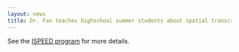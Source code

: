 ```yaml
---
layout: news
title: Dr. Fan teaches highschool summer students about spatial transcriptomics and data analysis as part of the ISPEED program.
---
```


See the [ISPEED program](https://www.bme.jhu.edu/academics/pre-college/apply-to-ispeed-bme/) for more details.

